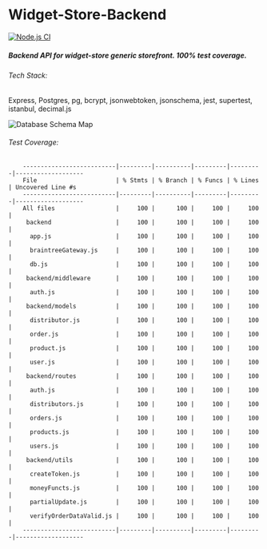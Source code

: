 # Widget-Store-Backend
[![Node.js CI](https://github.com/konkrer/widget-store-backend/actions/workflows/node.js.yml/badge.svg)](https://github.com/konkrer/widget-store-backend/actions/workflows/node.js.yml)

##### Backend API for widget-store generic storefront. 100% test coverage.

###### Tech Stack:

Express, Postgres, pg, bcrypt, jsonwebtoken, jsonschema, jest, supertest, istanbul, decimal.js

![Database Schema Map](https://repository-images.githubusercontent.com/323063245/dccd9800-70cd-11eb-8b37-cc63bb623873)

###### Test Coverage:

		--------------------------|---------|----------|---------|---------|-------------------
		File                      | % Stmts | % Branch | % Funcs | % Lines | Uncovered Line #s 
		--------------------------|---------|----------|---------|---------|-------------------
		All files                 |     100 |      100 |     100 |     100 | 
		 backend                  |     100 |      100 |     100 |     100 | 
		  app.js                  |     100 |      100 |     100 |     100 |                   
		  braintreeGateway.js     |     100 |      100 |     100 |     100 |                   
		  db.js                   |     100 |      100 |     100 |     100 | 
		 backend/middleware       |     100 |      100 |     100 |     100 | 
		  auth.js                 |     100 |      100 |     100 |     100 | 
		 backend/models           |     100 |      100 |     100 |     100 | 
		  distributor.js          |     100 |      100 |     100 |     100 |                   
		  order.js                |     100 |      100 |     100 |     100 |                   
		  product.js              |     100 |      100 |     100 |     100 | 
		  user.js                 |     100 |      100 |     100 |     100 | 
		 backend/routes           |     100 |      100 |     100 |     100 | 
		  auth.js                 |     100 |      100 |     100 |     100 |                   
		  distributors.js         |     100 |      100 |     100 |     100 |                   
		  orders.js               |     100 |      100 |     100 |     100 | 
		  products.js             |     100 |      100 |     100 |     100 |                   
		  users.js                |     100 |      100 |     100 |     100 |                   
		 backend/utils            |     100 |      100 |     100 |     100 | 
		  createToken.js          |     100 |      100 |     100 |     100 |                   
		  moneyFuncts.js          |     100 |      100 |     100 |     100 | 
		  partialUpdate.js        |     100 |      100 |     100 |     100 | 
		  verifyOrderDataValid.js |     100 |      100 |     100 |     100 | 
		--------------------------|---------|----------|---------|---------|-------------------